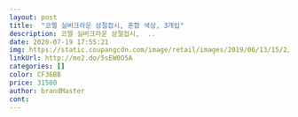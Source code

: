 ```yaml
---
layout: post 
title:  "코렐 실버크라운 삼절접시, 혼합 색상, 3개입" 
description: 코렐 실버크라운 삼절접시,  ..
date: 2020-07-19 17:55:21 
img: https://static.coupangcdn.com/image/retail/images/2019/06/13/15/2/dba0d530-5d50-4569-b8be-fd94d7233d36.jpg 
linkUrl: http://me2.do/5sEW0O5A 
categories: [] 
color: CF36BB 
price: 31500 
author: brandMaster 
cont:  
---
```

 